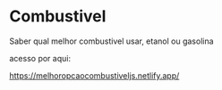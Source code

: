 # Combustivel
Saber qual melhor combustivel usar, etanol ou gasolina


acesso por aqui: 

https://melhoropcaocombustiveljs.netlify.app/
